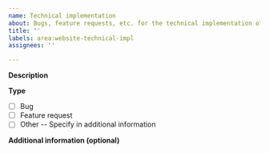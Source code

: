 ```yaml
---
name: Technical implementation
about: Bugs, feature requests, etc. for the technical implementation of the website.
title: ''
labels: area:website-technical-impl
assignees: ''

---
```


**Description**

**Type**
<!-- Check off the ones that apply to your issue. Put a lowercase x on the brackets to do so. -->
- [ ] Bug
- [ ] Feature request
- [ ] Other -- Specify in additional information

**Additional information (optional)**
